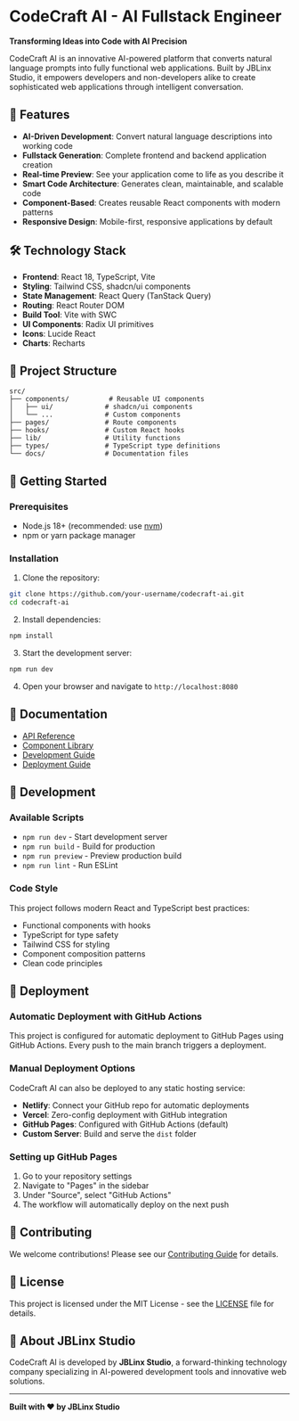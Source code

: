 
# CodeCraft AI - AI Fullstack Engineer

**Transforming Ideas into Code with AI Precision**

CodeCraft AI is an innovative AI-powered platform that converts natural language prompts into fully functional web applications. Built by JBLinx Studio, it empowers developers and non-developers alike to create sophisticated web applications through intelligent conversation.

## 🚀 Features

- **AI-Driven Development**: Convert natural language descriptions into working code
- **Fullstack Generation**: Complete frontend and backend application creation
- **Real-time Preview**: See your application come to life as you describe it
- **Smart Code Architecture**: Generates clean, maintainable, and scalable code
- **Component-Based**: Creates reusable React components with modern patterns
- **Responsive Design**: Mobile-first, responsive applications by default

## 🛠️ Technology Stack

- **Frontend**: React 18, TypeScript, Vite
- **Styling**: Tailwind CSS, shadcn/ui components
- **State Management**: React Query (TanStack Query)
- **Routing**: React Router DOM
- **Build Tool**: Vite with SWC
- **UI Components**: Radix UI primitives
- **Icons**: Lucide React
- **Charts**: Recharts

## 📁 Project Structure

```
src/
├── components/          # Reusable UI components
│   ├── ui/             # shadcn/ui components
│   └── ...             # Custom components
├── pages/              # Route components
├── hooks/              # Custom React hooks
├── lib/                # Utility functions
├── types/              # TypeScript type definitions
└── docs/               # Documentation files
```

## 🎯 Getting Started

### Prerequisites

- Node.js 18+ (recommended: use [nvm](https://github.com/nvm-sh/nvm))
- npm or yarn package manager

### Installation

1. Clone the repository:
```bash
git clone https://github.com/your-username/codecraft-ai.git
cd codecraft-ai
```

2. Install dependencies:
```bash
npm install
```

3. Start the development server:
```bash
npm run dev
```

4. Open your browser and navigate to `http://localhost:8080`

## 📖 Documentation

- [API Reference](./docs/api.md)
- [Component Library](./docs/components.md)
- [Development Guide](./docs/development.md)
- [Deployment Guide](./docs/deployment.md)

## 🔧 Development

### Available Scripts

- `npm run dev` - Start development server
- `npm run build` - Build for production
- `npm run preview` - Preview production build
- `npm run lint` - Run ESLint

### Code Style

This project follows modern React and TypeScript best practices:

- Functional components with hooks
- TypeScript for type safety
- Tailwind CSS for styling
- Component composition patterns
- Clean code principles

## 🚀 Deployment

### Automatic Deployment with GitHub Actions

This project is configured for automatic deployment to GitHub Pages using GitHub Actions. Every push to the main branch triggers a deployment.

### Manual Deployment Options

CodeCraft AI can also be deployed to any static hosting service:

- **Netlify**: Connect your GitHub repo for automatic deployments
- **Vercel**: Zero-config deployment with GitHub integration
- **GitHub Pages**: Configured with GitHub Actions (default)
- **Custom Server**: Build and serve the `dist` folder

### Setting up GitHub Pages

1. Go to your repository settings
2. Navigate to "Pages" in the sidebar
3. Under "Source", select "GitHub Actions"
4. The workflow will automatically deploy on the next push

## 🤝 Contributing

We welcome contributions! Please see our [Contributing Guide](./docs/contributing.md) for details.

## 📄 License

This project is licensed under the MIT License - see the [LICENSE](LICENSE) file for details.

## 🏢 About JBLinx Studio

CodeCraft AI is developed by **JBLinx Studio**, a forward-thinking technology company specializing in AI-powered development tools and innovative web solutions.

---

**Built with ❤️ by JBLinx Studio**
